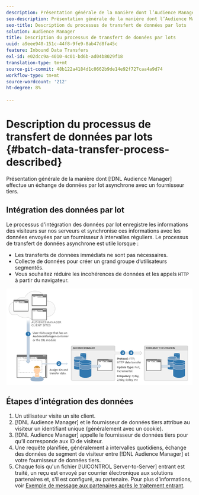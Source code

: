 ```yaml
---
description: Présentation générale de la manière dont l’Audience Manager effectue un échange de données par lot asynchrone avec un fournisseur tiers.
seo-description: Présentation générale de la manière dont l’Audience Manager effectue un échange de données par lot asynchrone avec un fournisseur tiers.
seo-title: Description du processus de transfert de données par lots
solution: Audience Manager
title: Description du processus de transfert de données par lots
uuid: a9eee940-151c-44f8-9fe9-8ab47d8fa45c
feature: Inbound Data Transfers
exl-id: e02dcc9a-4010-4c01-bd6b-ad04b8029f18
translation-type: tm+mt
source-git-commit: 48b122a4184d1c0662b9de14e92f727caa4a9d74
workflow-type: tm+mt
source-wordcount: '212'
ht-degree: 8%

---
```


# Description du processus de transfert de données par lots {#batch-data-transfer-process-described}

Présentation générale de la manière dont [!DNL Audience Manager] effectue un échange de données par lot asynchrone avec un fournisseur tiers.

## Intégration des données par lot

<!-- c_async.xml -->

Le processus d&#39;intégration des données par lot enregistre les informations des visiteurs sur nos serveurs et synchronise ces informations avec les données envoyées par un fournisseur à intervalles réguliers. Le processus de transfert de données asynchrone est utile lorsque :

* Les transferts de données immédiats ne sont pas nécessaires.
* Collecte de données pour créer un grand groupe d’utilisateurs segmentés.
* Vous souhaitez réduire les incohérences de données et les appels `HTTP` à partir du navigateur.

![](assets/s2s_70.png)

## Étapes d’intégration des données

1. Un utilisateur visite un site client.
1. [!DNL Audience Manager] et le fournisseur de données tiers attribue au visiteur un identifiant unique (généralement avec un cookie).
1. [!DNL Audience Manager] appelle le fournisseur de données tiers pour qu’il corresponde aux ID de visiteur.
1. Une requête planifiée, généralement à intervalles quotidiens, échange des données de segment de visiteur entre [!DNL Audience Manager] et votre fournisseur de données tiers.
1. Chaque fois qu&#39;un fichier [!UICONTROL Server-to-Server] entrant est traité, un reçu est envoyé par courrier électronique aux solutions partenaires et, s&#39;il est configuré, au partenaire. Pour plus d’informations, voir [Exemple de message aux partenaires après le traitement entrant](../../../integration/sending-audience-data/batch-data-transfer-explained/inbound-receipt-message.md).
